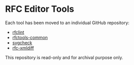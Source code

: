 # RFC Editor Tools

Each tool has been moved to an individual GitHub repository:

- [rfclint](https://github.com/ietf-tools/rfclint)
- [rfctools-common](https://github.com/ietf-tools/rfctools-common)
- [svgcheck](https://github.com/ietf-tools/svgcheck)
- [rfc-xmldiff](https://github.com/ietf-tools/rfc-xmldiff)

This repository is read-only and for archival purpose only.
